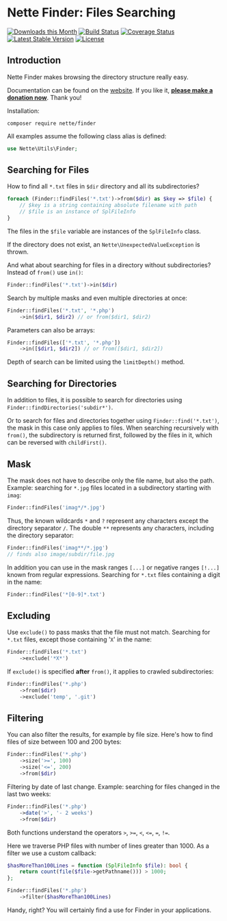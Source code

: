 Nette Finder: Files Searching
=============================

[![Downloads this Month](https://img.shields.io/packagist/dm/nette/finder.svg)](https://packagist.org/packages/nette/finder)
[![Build Status](https://travis-ci.org/nette/finder.svg?branch=master)](https://travis-ci.org/nette/finder)
[![Coverage Status](https://coveralls.io/repos/github/nette/finder/badge.svg?branch=master)](https://coveralls.io/github/nette/finder?branch=master)
[![Latest Stable Version](https://poser.pugx.org/nette/finder/v/stable)](https://github.com/nette/finder/releases)
[![License](https://img.shields.io/badge/license-New%20BSD-blue.svg)](https://github.com/nette/finder/blob/master/license.md)


Introduction
------------

Nette Finder makes browsing the directory structure really easy.

Documentation can be found on the [website](https://doc.nette.org/finder). If you like it, **[please make a donation now](https://github.com/sponsors/dg)**. Thank you!

Installation:

```shell
composer require nette/finder
```

All examples assume the following class alias is defined:

```php
use Nette\Utils\Finder;
```


Searching for Files
-------------------

How to find all `*.txt` files in `$dir` directory and all its subdirectories?

```php
foreach (Finder::findFiles('*.txt')->from($dir) as $key => $file) {
	// $key is a string containing absolute filename with path
	// $file is an instance of SplFileInfo
}
```

The files in the `$file` variable are instances of the `SplFileInfo` class.

If the directory does not exist, an `Nette\UnexpectedValueException` is thrown.

And what about searching for files in a directory without subdirectories? Instead of `from()` use `in()`:

```php
Finder::findFiles('*.txt')->in($dir)
```

Search by multiple masks and even multiple directories at once:

```php
Finder::findFiles('*.txt', '*.php')
	->in($dir1, $dir2) // or from($dir1, $dir2)
```

Parameters can also be arrays:

```php
Finder::findFiles(['*.txt', '*.php'])
	->in([$dir1, $dir2]) // or from([$dir1, $dir2])
```

Depth of search can be limited using the `limitDepth()` method.


Searching for Directories
-------------------------

In addition to files, it is possible to search for directories using `Finder::findDirectories('subdir*')`.

Or to search for files and directories together using `Finder::find('*.txt')`, the mask in this case only applies to files. When searching recursively with `from()`, the subdirectory is returned first, followed by the files in it, which can be reversed with `childFirst()`.


Mask
----

The mask does not have to describe only the file name, but also the path. Example: searching for `*.jpg` files located in a subdirectory starting with `imag`:

```php
Finder::findFiles('imag*/*.jpg')
```

Thus, the known wildcards `*` and `?` represent any characters except the directory separator `/`. The double `**` represents any characters, including the directory separator:

```php
Finder::findFiles('imag**/*.jpg')
// finds also image/subdir/file.jpg
```

In addition you can use in the mask ranges `[...]` or negative ranges `[!...]` known from regular expressions. Searching for `*.txt` files containing a digit in the name:

```php
Finder::findFiles('*[0-9]*.txt')
```


Excluding
---------

Use `exclude()` to pass masks that the file must not match. Searching for `*.txt` files, except those containing '`X`' in the name:

```php
Finder::findFiles('*.txt')
	->exclude('*X*')
```

If `exclude()` is specified **after** `from()`, it applies to crawled subdirectories:

```php
Finder::findFiles('*.php')
	->from($dir)
	->exclude('temp', '.git')
```



Filtering
---------

You can also filter the results, for example by file size. Here's how to find files of size between 100 and 200 bytes:

```php
Finder::findFiles('*.php')
	->size('>=', 100)
	->size('<=', 200)
	->from($dir)
```

Filtering by date of last change. Example: searching for files changed in the last two weeks:

```php
Finder::findFiles('*.php')
	->date('>', '- 2 weeks')
	->from($dir)
```

Both functions understand the operators `>`, `>=`, `<`, `<=`, `=`, `!=`.

Here we traverse PHP files with number of lines greater than 1000. As a filter we use a custom callback:

```php
$hasMoreThan100Lines = function (SplFileInfo $file): bool {
	return count(file($file->getPathname())) > 1000;
};

Finder::findFiles('*.php')
	->filter($hasMoreThan100Lines)
```

Handy, right? You will certainly find a use for Finder in your applications.
